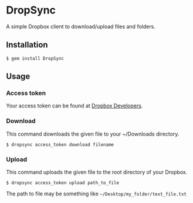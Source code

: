 # DropSync

A simple Dropbox client to download/upload files and folders.

## Installation

    $ gem install DropSync

## Usage

### Access token

Your access token can be found at [Dropbox Developers](https://www.dropbox.com/developers).

### Download

This command downloads the given file to your ~/Downloads directory.

	$ dropsync access_token download filename

### Upload

This command uploads the given file to the root directory of your Dropbox.

    $ dropsync access_token upload path_to_file

The path to file may be something like `~/Desktop/my_folder/text_file.txt`